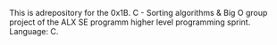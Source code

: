 This is adrepository for the 0x1B. C - Sorting algorithms & Big O group project of the ALX SE programm higher level programming sprint. Language: C.
